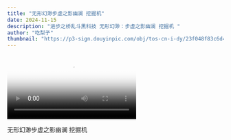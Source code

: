 ```yaml
---
title: "无形幻渺步虚之影幽澜 挖掘机"
date: 2024-11-15
description: "进步之桥乱斗黑科技 无形幻渺：步虚之影幽澜 挖掘机 "
author: "吃梨子"
thumbnail: "https://p3-sign.douyinpic.com/obj/tos-cn-i-dy/23f048f83c6d4e45bfb01084a5cf09bd?x-expires=1732960800&x-signature=pnAbTKFHbt3w%2B%2Fnw4nrhnCdwhRg%3D&from=327834062_large&s=PackSourceEnum_AWEME_DETAIL&se=false&sc=dynamic_cover&biz_tag=aweme_video&l=20241116183953CB85343F35BD3D95CD0C"
---
```


<div class="aspect-video relative">
  <video
    controls
    class="w-full h-full rounded-lg shadow-lg"
    poster={frontmatter.thumbnail}
  >
    <source src={import.meta.env.BASE_URL + "video/240654_small.mp4"} type="video/mp4" />
    你的浏览器不支持视频标签。
  </video>
</div>

无形幻渺步虚之影幽澜 挖掘机

